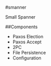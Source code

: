 #smanner

Small Spanner

##Components
* Paxos Election
* Paxos Accept
* 2PC
* File Persistence
* Configuration